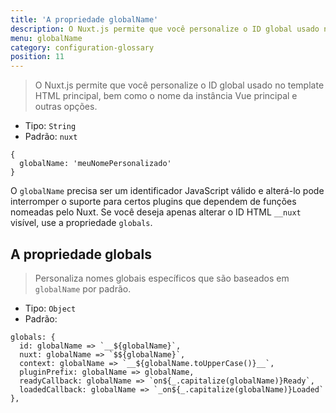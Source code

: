```yaml
---
title: 'A propriedade globalName'
description: O Nuxt.js permite que você personalize o ID global usado no template HTML principal, bem como o nome da instância Vue principal e outras opções.
menu: globalName
category: configuration-glossary
position: 11
---
```


> O Nuxt.js permite que você personalize o ID global usado no template HTML principal, bem como o nome da instância Vue principal e outras opções.

- Tipo: `String`
- Padrão: `nuxt`

```js{}[nuxt.config.js]
{
  globalName: 'meuNomePersonalizado'
}
```

<base-alert>

O `globalName` precisa ser um identificador JavaScript válido e alterá-lo pode interromper o suporte para certos plugins que dependem de funções nomeadas pelo Nuxt. Se você deseja apenas alterar o ID HTML `__nuxt` visível, use a propriedade `globals`.

</base-alert>

## A propriedade globals

> Personaliza nomes globais específicos que são baseados em `globalName` por padrão.

- Tipo: `Object`
- Padrão:

```js{}[nuxt.config.js]
globals: {
  id: globalName => `__${globalName}`,
  nuxt: globalName => `$${globalName}`,
  context: globalName => `__${globalName.toUpperCase()}__`,
  pluginPrefix: globalName => globalName,
  readyCallback: globalName => `on${_.capitalize(globalName)}Ready`,
  loadedCallback: globalName => `_on${_.capitalize(globalName)}Loaded`
},
```
